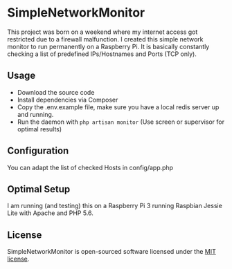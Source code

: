 # SimpleNetworkMonitor

This project was born on a weekend where my internet access got restricted due to a firewall malfunction.
I created this simple network monitor to run permanently on a Raspberry Pi.
It is basically constantly checking a list of predefined IPs/Hostnames and Ports (TCP only).



## Usage

- Download the source code
- Install dependencies via Composer
- Copy the .env.example file, make sure you have a local redis server up and running.
- Run the daemon with `php artisan monitor` (Use screen or supervisor for optimal results)

## Configuration
You can adapt the list of checked Hosts in config/app.php

## Optimal Setup
I am running (and testing) this on a Raspberry Pi 3 running Raspbian Jessie Lite with Apache and PHP 5.6.


## License

SimpleNetworkMonitor is open-sourced software licensed under the [MIT license](http://opensource.org/licenses/MIT).
